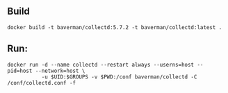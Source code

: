 ## Build

    docker build -t baverman/collectd:5.7.2 -t baverman/collectd:latest .

## Run:

    docker run -d --name collectd --restart always --userns=host --pid=host --network=host \
               -u $UID:$GROUPS -v $PWD:/conf baverman/collectd -C /conf/collectd.conf -f
